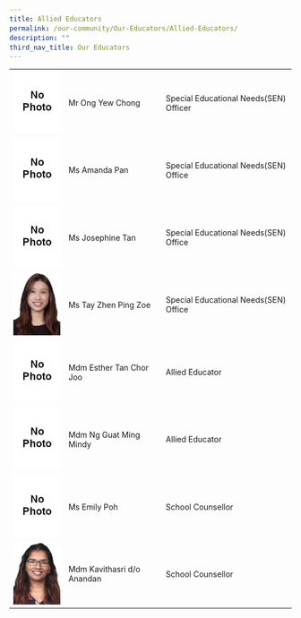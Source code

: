 ```yaml
---
title: Allied Educators
permalink: /our-community/Our-Educators/Allied-Educators/
description: ""
third_nav_title: Our Educators
---
```






<table>
<tbody>
  <tr>
    <td><img style="width:113px; height:150" src="/images/No%20Photo.jpg"></td>
    <td>Mr Ong Yew Chong</td>
    <td>Special Educational Needs(SEN) Officer</td>
  </tr>
  <tr>
    <td><img style="width:113px; height:150" alt="Image" src="/images/No%20Photo.jpg"></td>
    <td>Ms Amanda Pan</td>
    <td>Special Educational Needs(SEN) Office</td>
  </tr>
  <tr>
    <td><img style="width:113px; height:150" alt="Image" src="/images/No%20Photo.jpg"></td>
    <td>Ms Josephine Tan</td>
    <td>Special Educational Needs(SEN) Office</td>
  </tr>
  <tr>
    <td><img style="width:113px; height:150" alt="Image" src="/images/AED/Tay%20Zhen%20Ping%20Zoe.jpeg"></td>
    <td>Ms Tay Zhen Ping Zoe</td>
    <td>Special Educational Needs(SEN) Office</td>
  </tr>
	<tr>
    <td><img style="width:113px; height:150" alt="Image" src="/images/No%20Photo.jpg"></td>
    <td>Mdm Esther Tan Chor Joo</td>
    <td>Allied Educator</td>
  </tr>
	<tr>
    <td><img style="width:113px; height:150" alt="Image" src="/images/No%20Photo.jpg"></td>
    <td>Mdm Ng Guat Ming Mindy</td>
    <td>Allied Educator</td>
  </tr>
	<tr>
    <td><img style="width:113px; height:150" alt="Image" src="/images/No%20Photo.jpg"></td>
    <td>Ms Emily Poh</td>
    <td>School Counsellor</td>
  </tr>
	<tr>
    <td><img style="width:113px; height:150" alt="Image" src="/images/AED/Kavithasri%20do%20Anandan.jpeg"></td>
    <td>Mdm Kavithasri d/o Anandan</td>
    <td>School Counsellor</td>
  </tr>
</tbody>
</table>